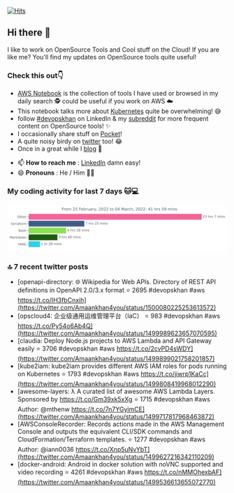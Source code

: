[![Hits](https://hits.seeyoufarm.com/api/count/incr/badge.svg?url=https%3A%2F%2Fgithub.com%2Fakhan4u%2Fhit-counter&count_bg=%2379C83D&title_bg=%23555555&icon=&icon_color=%23E7E7E7&title=visits&edge_flat=false)](https://hits.seeyoufarm.com)

## Hi there 👋

I like to work on OpenSource Tools and Cool stuff on the Cloud! If you are like me? You'll find my updates on OpenSource tools quite useful!

### Check this out👇

* [AWS Notebook](https://histre.com/public/notebooks/dnllyanu/aws/) is the collection of tools I have used or browsed in my daily search 🕵️ could be useful if you work on AWS ☁️
* This notebook talks more about [Kubernetes](https://histre.com/public/notebooks/6uxdvo3y/kubernetes/) quite be overwhelming! 😅
* follow [#devopskhan](https://www.linkedin.com/feed/hashtag/devopskhan/) on LinkedIn & my [subreddit](https://www.reddit.com/r/devopskhan/) for more frequent content on OpenSource tools! ✨
* I occasionally share stuff on [Pocket](https://getpocket.com/@ej6g8d1dp2829A16a9Tf5d4T6bAMp3d8791rejDe86yem3bm4e14ex4fT4dluk29)!
* A quite noisy birdy on [twitter](https://twitter.com/Amaankhan4you) too! 😂
* Once in a great while I [blog](https://linuxparrot.com/) 😬


- 📫 **How to reach me** : [LinkedIn](https://www.linkedin.com/in/amaan-khan-linux-ninja) damn easy!
- 😄 **Pronouns** : He / Him 🤷‍♂️

### My coding activity for last 7 days 🐱💻

<img src="https://github.com/akhan4u/akhan4u/blob/main/images/stat.svg" alt="Amaan's Wakatime Activity!"/>

### 🔝 7 recent twitter posts
<!-- DEVDOJO:START -->
- [openapi-directory: 🌐 Wikipedia for Web APIs. Directory of REST API definitions in OpenAPI 2.0/3.x format
⭐️ 2695
#devopskhan #aws
https://t.co/IH3fbCnxih](https://twitter.com/Amaankhan4you/status/1500080225253613572)
- [opscloud4: 企业级通用运维管理平台（IaC）
⭐️ 983
#devopskhan #aws
https://t.co/Py54o6Ab4Q](https://twitter.com/Amaankhan4you/status/1499989623657070595)
- [claudia: Deploy Node.js projects to AWS Lambda and API Gateway easily
⭐️ 3706
#devopskhan #aws
https://t.co/2cvPD4sWDY](https://twitter.com/Amaankhan4you/status/1499899021758201857)
- [kube2iam: kube2iam  provides different AWS IAM roles for pods running on Kubernetes
⭐️ 1793
#devopskhan #aws
https://t.co/jiwrp1KaCc](https://twitter.com/Amaankhan4you/status/1499808419968012290)
- [awesome-layers: λ A curated list of awesome AWS Lambda Layers. Sponsored by https://t.co/Gm39xk5xXg
⭐️ 1715
#devopskhan #aws
Author: @mthenw
https://t.co/7n7YGyimCE](https://twitter.com/Amaankhan4you/status/1499717817968463872)
- [AWSConsoleRecorder: Records actions made in the AWS Management Console and outputs the equivalent CLI/SDK commands and CloudFormation/Terraform templates.
⭐️ 1277
#devopskhan #aws
Author: @iann0036
https://t.co/Xnp5uNvYbT](https://twitter.com/Amaankhan4you/status/1499627216342110209)
- [docker-android: Android in docker solution with noVNC supported and video recording
⭐️ 4261
#devopskhan #aws
https://t.co/nMMOhexbAF](https://twitter.com/Amaankhan4you/status/1499536613655072770)
<!-- DEVDOJO:END -->

<!-- ![Amaan's GitHub stats](https://github-readme-stats.vercel.app/api?username=akhan4u&count_private=true&show_icons=true&hide=contribs) -->
